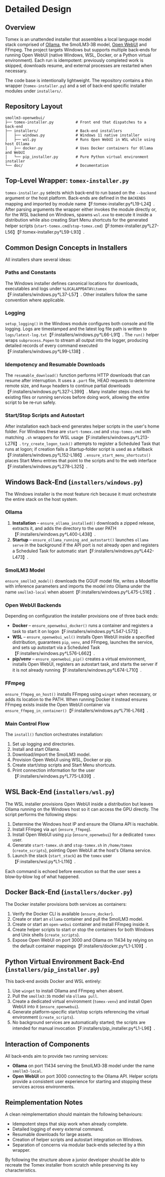 # Detailed Design

## Overview
Tomex is an unattended installer that assembles a local language model stack
comprised of [Ollama](https://ollama.ai), the SmolLM3‑3B model, [Open WebUI](https://github.com/open-webui/open-webui) and
FFmpeg.  The project targets Windows but supports multiple back‑ends for running
Open WebUI (native Windows, WSL, Docker, or a Python virtual environment).  Each
run is idempotent: previously completed work is skipped, downloads resume, and
external processes are restarted when necessary.

The code base is intentionally lightweight.  The repository contains a thin
wrapper (`tomex-installer.py`) and a set of back‑end specific installer modules
under `installers/`.

## Repository Layout
```
smollm3-openwebui/
├── tomex-installer.py          # Front end that dispatches to a back‑end
├── installers/                 # Back‑end installers
│   ├── windows.py              # Windows 11 native installer
│   ├── wsl.py                  # Runs Open WebUI in WSL while using host Ollama
│   ├── docker.py               # Uses Docker containers for Ollama and WebUI
│   └── pip_installer.py        # Pure Python virtual environment installer
└── doc/                        # Documentation
```

## Top‑Level Wrapper: `tomex-installer.py`
`tomex-installer.py` selects which back‑end to run based on the `--backend`
argument or the host platform.  Back‑ends are defined in the `BACKENDS` mapping
and imported by module name【F:tomex-installer.py†L19-L24】.  After parsing
arguments the wrapper either invokes the module directly or, for the WSL
backend on Windows, spawns `wsl.exe` to execute it inside a distribution
while also creating Start Menu shortcuts for the generated helper scripts
(`start-tomex.cmd`/`stop-tomex.cmd`)【F:tomex-installer.py†L27-L56】【F:tomex-installer.py†L59-L93】.

## Common Design Concepts in Installers
All installers share several ideas:

### Paths and Constants
The Windows installer defines canonical locations for downloads, executables and
logs under `%LOCALAPPDATA%\tomex`【F:installers/windows.py†L37-L57】.  Other
installers follow the same convention where applicable.

### Logging
`setup_logging()` in the Windows module configures both console and file
logging.  Logs are timestamped and the latest log file path is written to
`logs/latest-log.txt`【F:installers/windows.py†L66-L91】.  The `run()` helper wraps
`subprocess.Popen` to stream all output into the logger, producing detailed
records of every command executed【F:installers/windows.py†L99-L138】.

### Idempotency and Resumable Downloads
The `resumable_download()` function performs HTTP downloads that can resume
after interruption.  It uses a `.part` file, HEAD requests to determine remote
size, and `Range` headers to continue partial downloads【F:installers/windows.py†L327-L399】.
Many installer steps check for existing files or running services before doing
work, allowing the entire script to be re‑run safely.

### Start/Stop Scripts and Autostart
After installation each back‑end generates helper scripts in the user's home
folder.  For Windows these are `start-tomex.cmd` and `stop-tomex.cmd` with
matching `.sh` wrappers for WSL usage【F:installers/windows.py†L213-L276】.
`try_create_logon_task()` attempts to register a Scheduled Task that runs at
logon; if creation fails a Startup‑folder script is used as a fallback【F:installers/windows.py†L152-L186】.
`ensure_start_menu_shortcuts()` places Start Menu entries that point to the
scripts and to the web interface【F:installers/windows.py†L278-L325】.

## Windows Back‑End (`installers/windows.py`)
The Windows installer is the most feature rich because it must orchestrate the
entire stack on the host system.

### Ollama
1. **Installation** – `ensure_ollama_installed()` downloads a zipped release,
   extracts it, and adds the directory to the user PATH【F:installers/windows.py†L400-L438】.
2. **Startup** – `ensure_ollama_running_and_autostart()` launches `ollama serve`
   in the background if the API port is not already open and registers a
   Scheduled Task for automatic start【F:installers/windows.py†L442-L473】.

### SmolLM3 Model
`ensure_smollm3_model()` downloads the GGUF model file, writes a Modelfile with
inference parameters and imports the model into Ollama under the name
`smollm3-local` when absent【F:installers/windows.py†L475-L516】.

### Open WebUI Backends
Depending on configuration the installer provisions one of three back ends:
- **Docker** – `ensure_openwebui_docker()` runs a container and registers a task
  to start it on logon【F:installers/windows.py†L547-L573】.
- **WSL** – `ensure_openwebui_wsl()` installs Open WebUI inside a specified
  distribution, guarantees `pip`, `venv`, and FFmpeg, launches the service, and
  sets up autostart via a Scheduled Task【F:installers/windows.py†L576-L662】.
- **pip/venv** – `ensure_openwebui_pip()` creates a virtual environment,
  installs Open WebUI, registers an autostart task, and starts the server if it
  is not already running【F:installers/windows.py†L674-L710】.

### FFmpeg
`ensure_ffmpeg_on_host()` installs FFmpeg using `winget` when necessary, or adds
its location to the PATH.  When running Docker it instead ensures FFmpeg exists
inside the Open WebUI container via `ensure_ffmpeg_in_container()`【F:installers/windows.py†L716-L768】.

### Main Control Flow
The `install()` function orchestrates installation:
1. Set up logging and directories.
2. Install and start Ollama.
3. Download/import the SmolLM3 model.
4. Provision Open WebUI using WSL, Docker or pip.
5. Create start/stop scripts and Start Menu shortcuts.
6. Print connection information for the user【F:installers/windows.py†L775-L839】.

## WSL Back‑End (`installers/wsl.py`)
The WSL installer provisions Open WebUI inside a distribution but leaves
Ollama running on the Windows host so it can access the GPU directly. The
script performs the following steps:
1. Determine the Windows host IP and ensure the Ollama API is reachable.
2. Install FFmpeg via `apt` (`ensure_ffmpeg`).
3. Install Open WebUI using `pip` (`ensure_openwebui`) for a dedicated `tomex` user.
4. Generate `start-tomex.sh` and `stop-tomex.sh` in `/home/tomex`
   (`create_scripts`), pointing Open WebUI at the host's Ollama service.
5. Launch the stack (`start_stack`) as the `tomex` user【F:installers/wsl.py†L1-L116】.

Each command is echoed before execution so that the user sees a blow‑by‑blow
log of what happened.

## Docker Back‑End (`installers/docker.py`)
The Docker installer provisions both services as containers:
1. Verify the Docker CLI is available (`ensure_docker`).
2. Create or start an `ollama` container and pull the SmolLM3 model.
3. Create or start an `open-webui` container and install FFmpeg inside it.
4. Create helper scripts to start or stop the containers for both Windows and
   Unix shells (`create_scripts`).
5. Expose Open WebUI on port 3000 and Ollama on 11434 by relying on the default
   container mappings【F:installers/docker.py†L1-L109】.

## Python Virtual Environment Back‑End (`installers/pip_installer.py`)
This back‑end avoids Docker and WSL entirely:
1. Use `winget` to install Ollama and FFmpeg when absent.
2. Pull the `smollm3:3b` model via `ollama pull`.
3. Create a dedicated virtual environment (`tomex-venv`) and install Open WebUI
   into it (`ensure_openwebui`).
4. Generate platform‑specific start/stop scripts referencing the virtual
   environment (`create_scripts`).
5. No background services are automatically started; the scripts are intended
   for manual invocation【F:installers/pip_installer.py†L1-L96】.

## Interaction of Components
All back‑ends aim to provide two running services:
- **Ollama** on port 11434 serving the SmolLM3‑3B model under the name
  `smollm3-local`.
- **Open WebUI** on port 3000 connecting to the Ollama API.
Helper scripts provide a consistent user experience for starting and stopping
these services across environments.

## Reimplementation Notes
A clean reimplementation should maintain the following behaviours:
- Idempotent steps that skip work when already complete.
- Detailed logging of every external command.
- Resumable downloads for large assets.
- Creation of helper scripts and autostart integration on Windows.
- Separation of concerns via modular back‑ends selected by a thin wrapper.

By following the structure above a junior developer should be able to recreate
the Tomex installer from scratch while preserving its key characteristics.

